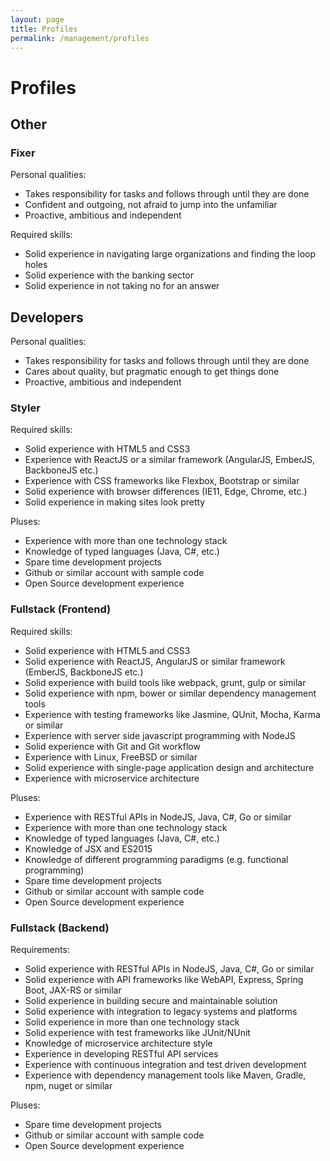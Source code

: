 ```yaml
---
layout: page
title: Profiles
permalink: /management/profiles
---
```


# Profiles

## Other

### Fixer

Personal qualities:

* Takes responsibility for tasks and follows through until they are done
* Confident and outgoing, not afraid to jump into the unfamiliar
* Proactive, ambitious and independent

Required skills:

* Solid experience in navigating large organizations and finding the loop holes
* Solid experience with the banking sector
* Solid experience in not taking no for an answer

## Developers

Personal qualities:

* Takes responsibility for tasks and follows through until they are done
* Cares about quality, but pragmatic enough to get things done
* Proactive, ambitious and independent  

### Styler

Required skills:

* Solid experience with HTML5 and CSS3
* Experience with ReactJS or a similar framework (AngularJS, EmberJS, BackboneJS etc.)
* Experience with CSS frameworks like Flexbox, Bootstrap or similar
* Solid experience with browser differences (IE11, Edge, Chrome, etc.)
* Solid experience in making sites look pretty

Pluses:

* Experience with more than one technology stack
* Knowledge of typed languages (Java, C#,  etc.)
* Spare time development projects
* Github or similar account with sample code
* Open Source development experience

### Fullstack (Frontend)

Required skills:

* Solid experience with HTML5 and CSS3
* Solid experience with ReactJS, AngularJS or similar framework (EmberJS, BackboneJS etc.)
* Solid experience with build tools like webpack, grunt, gulp or similar
* Solid experience with npm, bower or similar dependency management tools
* Experience with testing frameworks like Jasmine, QUnit, Mocha, Karma or similar
* Experience with server side javascript programming with NodeJS
* Solid experience with Git and Git workflow
* Experience with Linux, FreeBSD or similar
* Solid experience with single-page application design and architecture
* Experience with microservice architecture

Pluses:

* Experience with RESTful APIs in NodeJS, Java, C#, Go or similar
* Experience with more than one technology stack
* Knowledge of typed languages (Java, C#,  etc.)
* Knowledge of JSX and ES2015
* Knowledge of different programming paradigms (e.g. functional programming)
* Spare time development projects
* Github or similar account with sample code
* Open Source development experience

### Fullstack (Backend)

Requirements:

* Solid experience with RESTful APIs in NodeJS, Java, C#, Go or similar
* Solid experience with API frameworks like WebAPI, Express, Spring Boot, JAX-RS or similar
* Solid experience in building secure and maintainable solution
* Solid experience with integration to legacy systems and platforms
* Solid experience in more than one technology stack
* Solid experience with test frameworks like JUnit/NUnit
* Knowledge of microservice architecture style
* Experience in developing RESTful API services
* Experience with continuous integration and test driven development
* Experience with dependency management tools like Maven, Gradle, npm, nuget or similar

Pluses:

* Spare time development projects
* Github or similar account with sample code
* Open Source development experience
